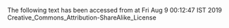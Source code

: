 The following text has been accessed from at Fri Aug 9 00:12:47 IST 2019
Creative_Commons_Attribution-ShareAlike_License
